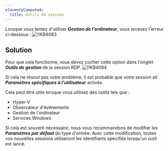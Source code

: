 ```yaml
---
eleventyComputed:
  title: Outils de session
---
```

Lorsque vous tentez d'utiliser ***Gestion de l'ordinateur***, vous recevez l'erreur ci-dessous :
![!!KB4083](https://cdnweb.devolutions.net/docs/docs_en_kb_KB4083.png)
## Solution
Pour que cela fonctionne, vous devez cocher cette option dans l'onglet ***Outils de gestion*** de la session RDP.
![!!KB4084](https://cdnweb.devolutions.net/docs/docs_en_kb_KB4084.png)

Si cela ne résout pas votre problème, il est probable que votre session ait ***Paramètres spécifiques à l'utilisateur*** activés.

Cela peut être utile lorsque vous utilisez des outils tels que :

* Hyper-V
* Observateur d'événements
* Gestion de l'ordinateur
* Services Windows

Si cela est souvent nécessaire, nous vous recommandons de modifier les ***Paramètres par défaut*** du type d'entrée. Avec cette modification, toutes vos nouvelles sessions utiliseront les identifiants spécifiés lorsqu'un outil est lancé.
